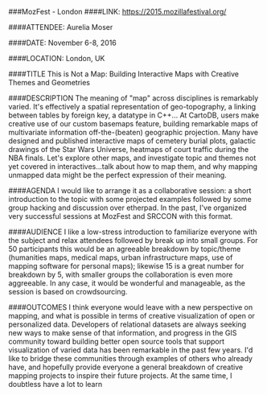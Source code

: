 ###MozFest - London
####LINK:
https://2015.mozillafestival.org/

####ATTENDEE:
Aurelia Moser

####DATE:
November 6-8, 2016

####LOCATION:
London, UK

####TITLE
This is Not a Map: Building Interactive Maps with Creative Themes and Geometries

####DESCRIPTION
The meaning of "map" across disciplines is remarkably varied. It's effectively a spatial representation of geo-topography, a linking between tables by foreign key, a datatype in C++... At CartoDB, users make creative use of our custom basemaps feature, building remarkable maps of multivariate information off-the-(beaten) geographic projection. Many have designed and published interactive maps of cemetery burial plots, galactic drawings of the Star Wars Universe, heatmaps of court traffic during the NBA finals. Let's explore other maps, and investigate topic and themes not yet covered in interactives...talk about how to map them, and why mapping unmapped data might be the perfect expression of their meaning.

####AGENDA
I would like to arrange it as a collaborative session: a short introduction to the topic with some projected examples followed by some group hacking and discussion over etherpad. In the past, I've organized very successful sessions at MozFest and SRCCON with this format. 

####AUDIENCE
I like a low-stress introduction to familiarize everyone with the subject and relax attendees followed by break up into small groups. For 50 participants this would be an agreeable breakdown by topic/theme (humanities maps, medical maps, urban infrastructure maps, use of mapping software for personal maps); likewise 15 is a great number for breakdown by 5, with smaller groups the collaboration is even more aggreeable. In any case, it would be wonderful and manageable, as the session is based on crowdsourcing.

####OUTCOMES
I think everyone would leave with a new perspective on mapping, and what is possible in terms of creative visualization of open or personalized data. Developers of relational datasets are always seeking new ways to make sense of that information, and progress in the GIS community toward building better open source tools that support visualization of varied data has been remarkable in the past few years. I'd like to bridge these communities through examples of others who already have, and hopefully provide everyone a general breakdown of creative mapping projects to inspire their future projects. At the same time, I doubtless have a lot to learn
